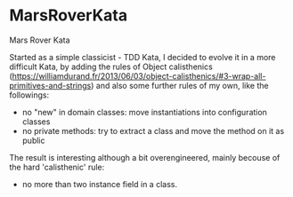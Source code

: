 # MarsRoverKata
Mars Rover Kata

Started as a simple classicist - TDD Kata, I decided to evolve it in a more difficult Kata,
by adding the rules of Object calisthenics (https://williamdurand.fr/2013/06/03/object-calisthenics/#3-wrap-all-primitives-and-strings)
and also some further rules of my own, like the followings:

- no "new" in domain classes: move instantiations into configuration classes
- no private methods: try to extract a class and move the method on it as public

The result is interesting although a bit overengineered, mainly becouse of the hard 'calisthenic' rule: 
- no more than two instance field in a class.
